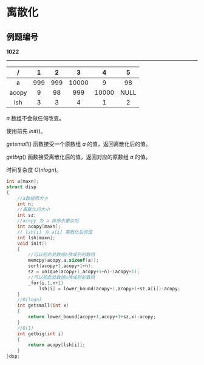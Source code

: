 # 离散化

## 例题编号

**1022**

------



|   /   |  1   |  2   |   3   |   4   |  5   |
| :---: | :--: | :--: | :---: | :---: | :--: |
|   a   | 999  | 999  | 10000 |   9   |  98  |
| acopy |  9   |  98  |  999  | 10000 | NULL |
|  lsh  |  3   |  3   |   4   |   1   |  2   |

$a$ 数组不会做任何改变。

使用前先 $init()$。

$getsmall()$ 函数接受一个原数组 $a$ 的值，返回离散化后的值。

$getbig()$ 函数接受离散化后的值，返回对应的原数组 $a$ 的值。

时间复杂度 $O(nlogn)$。

```c++
int a[maxn];
struct disp
{
	//a数组原大小 
	int n;
	//离散化后大小
	int sz; 
	//acopy 为 a 排序去重以后 
	int acopy[maxn];
	// lsh[i] 为 a[i] 离散化后的值 
	int lsh[maxn]; 
	void init()
	{
		//可以把此处数组a换成别的数组
        memcpy(acopy,a,sizeof(a));
		sort(acopy+1,acopy+1+n);
		sz = unique(acopy+1,acopy+1+n)-(acopy+1);
        //可以把此处数组a换成别的数组
		_for(i,1,n+1)
			lsh[i] = lower_bound(acopy+1,acopy+1+sz,a[i])-acopy;
	}
	//O(logn)
	int getsmall(int x)
	{
		return lower_bound(acopy+1,acopy+1+sz,x)-acopy;
	}
	//O(1)
	int getbig(int i)
	{
		return acopy[lsh[i]];
	}
}dsp;
```

